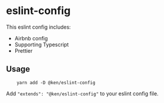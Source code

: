 # eslint-config

This eslint config includes:

-   Airbnb config
-   Supporting Typescript
-   Prettier

## Usage

```
    yarn add -D @ken/eslint-config
```

Add `"extends": "@ken/eslint-config"` to your eslint config file.
